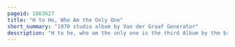 ```yaml
---
pageid: 1863627
title: "H to He, Who Am the Only One"
short_summary: "1970 studio album by Van der Graaf Generator"
description: "H to he, who am the only one is the third Album by the british Progressive Rock Band Van Der Graaf Generator. It was released on Charisma Records in 1970."
---
```

